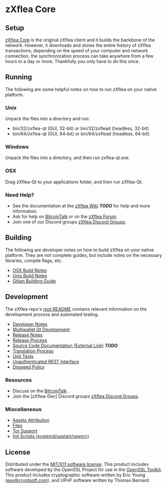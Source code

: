zXflea Core
=====================

Setup
---------------------
[zXflea Core](http://zXfleacoin.com) is the original zXflea client and it builds the backbone of the network. However, it downloads and stores the entire history of zXflea transactions; depending on the speed of your computer and network connection, the synchronization process can take anywhere from a few hours to a day or more. Thankfully you only have to do this once.

Running
---------------------
The following are some helpful notes on how to run zXflea on your native platform.

### Unix

Unpack the files into a directory and run:

- bin/32/zxflea-qt (GUI, 32-bit) or bin/32/zxflead (headless, 32-bit)
- bin/64/zxflea-qt (GUI, 64-bit) or bin/64/zxflead (headless, 64-bit)

### Windows

Unpack the files into a directory, and then run zxflea-qt.exe.

### OSX

Drag zXflea-Qt to your applications folder, and then run zXflea-Qt.

### Need Help?

* See the documentation at the [zXflea Wiki](https://en.bitcoin.it/wiki/Main_Page) ***TODO***
for help and more information.
* Ask for help on [BitcoinTalk](https://bitcointalk.org/index.php) or on the [zXflea Forum](http://zXfleacoin.com/).
* Join one of our Discord groups [zXflea Discord Groups](https://discord.gg/YcnvMqt).

Building
---------------------
The following are developer notes on how to build zXflea on your native platform. They are not complete guides, but include notes on the necessary libraries, compile flags, etc.

- [OSX Build Notes](build-osx.md)
- [Unix Build Notes](build-unix.md)
- [Gitian Building Guide](gitian-building.md)

Development
---------------------
The zXflea repo's [root README](https://github.com/eastcoastcrypto/zXflea/blob/master/README.md) contains relevant information on the development process and automated testing.

- [Developer Notes](developer-notes.md)
- [Multiwallet Qt Development](multiwallet-qt.md)
- [Release Notes](release-notes.md)
- [Release Process](release-process.md)
- [Source Code Documentation (External Link)](https://dev.visucore.com/bitcoin/doxygen/) ***TODO***
- [Translation Process](translation_process.md)
- [Unit Tests](unit-tests.md)
- [Unauthenticated REST Interface](REST-interface.md)
- [Dnsseed Policy](dnsseed-policy.md)

### Resources

* Discuss on the [BitcoinTalk](https://bitcointalk.org/index.php?topic=1262920.0) .
* Join the [zXflea-Dev] Discord groups [zXflea Discord Groups](https://discord.gg/YcnvMqt).

### Miscellaneous
- [Assets Attribution](assets-attribution.md)
- [Files](files.md)
- [Tor Support](tor.md)
- [Init Scripts (systemd/upstart/openrc)](init.md)

License
---------------------
Distributed under the [MIT/X11 software license](http://www.opensource.org/licenses/mit-license.php).
This product includes software developed by the OpenSSL Project for use in the [OpenSSL Toolkit](https://www.openssl.org/). This product includes
cryptographic software written by Eric Young ([eay@cryptsoft.com](mailto:eay@cryptsoft.com)), and UPnP software written by Thomas Bernard.
